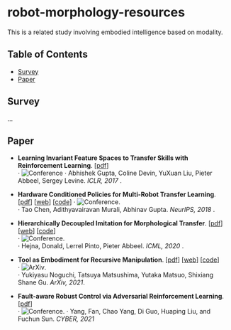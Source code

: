 # robot-morphology-resources  

This is a related study involving embodied intelligence based on modality.  

## Table of Contents  
- [Survey](#survey)  
- [Paper](#paper)  

## Survey  
...  

## Paper  
- **Learning Invariant Feature Spaces to Transfer Skills with Reinforcement Learning**. [[pdf](https://arxiv.org/pdf/1703.02949)]  
  · ![Conference](https://img.shields.io/badge/Conference-ICLR-blueviolet)
  · Abhishek Gupta, Coline Devin, YuXuan Liu, Pieter Abbeel, Sergey Levine. *ICLR, 2017* .  

- **Hardware Conditioned Policies for Multi-Robot Transfer Learning**. [[pdf](https://arxiv.org/pdf/1811.09864)]  [[web](https://sites.google.com/view/robot-transfer-hcp)]  [[code](https://github.com/taochenshh/hcp)]
  · ![Conference](https://img.shields.io/badge/Conference-NeurIPS-fuchsia).  
  · Tao Chen, Adithyavairavan Murali, Abhinav Gupta. *NeurIPS, 2018* .  

- **Hierarchically Decoupled Imitation for Morphological Transfer**. [[pdf](https://proceedings.mlr.press/v119/hejna20a/hejna20a.pdf)] [[web](https://sites.google.com/berkeley.edu/morphology-transfer)] [[code](https://github.com/jhejna/hierarchical_morphology_transfer)]  
  · ![Conference](https://img.shields.io/badge/Conference-ICML-green).    
  · Hejna, Donald, Lerrel Pinto, Pieter Abbeel. *ICML, 2020* .  

- **Tool as Embodiment for Recursive Manipulation**. [[pdf](https://arxiv.org/pdf/2112.00359)] [[web](https://sites.google.com/view/recursivemanipulation)] [[code](https://anonymous.4open.science/r/tae-412B/README.md)]  
  · ![ArXiv](https://img.shields.io/badge/ArXiv-2112.00359-orange).   
  · Yukiyasu Noguchi, Tatsuya Matsushima, Yutaka Matsuo, Shixiang Shane Gu. *ArXiv, 2021*.  

- **Fault-aware Robust Control via Adversarial Reinforcement Learning**. [[pdf](https://arxiv.org/pdf/2011.08728)]  
  · ![Conference](https://img.shields.io/badge/Conference-IEEE%20Conference-blue). 
  · Yang, Fan, Chao Yang, Di Guo, Huaping Liu, and Fuchun Sun. *CYBER, 2021*   
